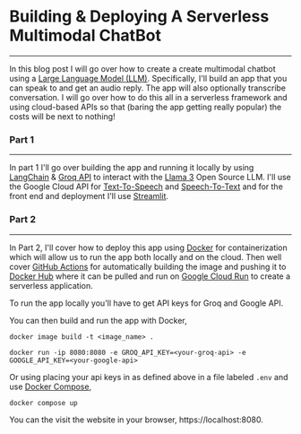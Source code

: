 # Building & Deploying A Serverless Multimodal ChatBot 
------------------------------------------------------

In this blog post I will go over how to create a create multimodal chatbot using a [Large Language Model (LLM)](https://en.wikipedia.org/wiki/Large_language_model). Specifically, I'll build an app that you can speak to and get an audio reply. The app will also optionally transcribe conversation. I will go over how to do this all in a serverless framework and using cloud-based APIs so that (baring the app getting really popular) the costs will be next to nothing! 

### Part 1
------------
In part 1 I'll go over building the app and running it locally by using [LangChain](https://www.langchain.com/) & [Groq API](https://groq.com/) to interact with the [Llama 3](https://ai.meta.com/blog/meta-llama-3/) Open Source LLM. I'll use the Google Cloud API for [Text-To-Speech](https://cloud.google.com/text-to-speech?hl=en) and [Speech-To-Text](https://cloud.google.com/speech-to-text/?hl=en) and for the front end and deployment I'll use [Streamlit](https://streamlit.io/).


### Part 2
------------
In Part 2, I'll cover how to deploy this app using [Docker](https://www.docker.com/) for containerization which will allow us to run the app both locally and on the cloud. Then well cover [GitHub Actions](https://github.com/features/actions) for automatically building the image and pushing it to [Docker Hub](https://hub.docker.com/) where it can be pulled and run on [Google Cloud Run](https://cloud.google.com/run) to create a serverless application.

To run the app locally you'll have to get API keys for Groq and Google API.

You can then build and run the app with Docker,

    docker image build -t <image_name> .

    docker run -ip 8080:8080 -e GROQ_API_KEY=<your-groq-api> -e GOOGLE_API_KEY=<your-google-api>

Or using placing your api keys in as defined above in a file labeled `.env` and use [Docker Compose](https://docs.docker.com/compose/),

    docker compose up 

You can the visit the website in your browser, https://localhost:8080.

